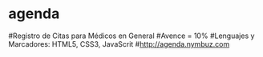 # agenda
#Registro de Citas para Médicos en General
#Avence = 10%
#Lenguajes y Marcadores: HTML5, CSS3, JavaScrit
#http://agenda.nymbuz.com

